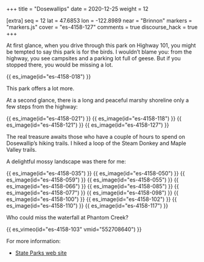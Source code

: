 +++
title = "Dosewallips"
date = 2020-12-25
weight = 12

[extra]
seq = 12
lat = 47.6853
lon = -122.8989
near = "Brinnon"
markers = "markers.js"
cover = "es-4158-127"
comments = true
discourse_hack = true
+++

At first glance, when you drive through this park on Highway 101, you might be tempted to say this park is for the birds. I wouldn’t blame you: from the highway, you see campsites and a parking lot full of geese. But if you stopped there, you would be missing a lot.

<!-- more -->

{{ es_image(id="es-4158-018") }}

This park offers a lot more.

At a second glance, there is a long and peaceful marshy shoreline only a few steps from the highway:

{{ es_image(id="es-4158-021") }}
{{ es_image(id="es-4158-118") }}
{{ es_image(id="es-4158-121") }}
{{ es_image(id="es-4158-127") }}

The real treasure awaits those who have a couple of hours to spend on Dosewallip’s hiking trails. I hiked a loop of the Steam Donkey and Maple Valley trails.

A delightful mossy landscape was there for me:

{{ es_image(id="es-4158-035") }}
{{ es_image(id="es-4158-050") }}
{{ es_image(id="es-4158-059") }}
{{ es_image(id="es-4158-055") }}
{{ es_image(id="es-4158-066") }}
{{ es_image(id="es-4158-085") }}
{{ es_image(id="es-4158-077") }}
{{ es_image(id="es-4158-098") }}
{{ es_image(id="es-4158-100") }}
{{ es_image(id="es-4158-102") }}
{{ es_image(id="es-4158-110") }}
{{ es_image(id="es-4158-117") }}

Who could miss the waterfall at Phantom Creek?

{{ es_vimeo(id="es-4158-103" vmid="552708640") }}

For more information:

* [State Parks web site](https://parks.state.wa.us/499/Dosewallips)
